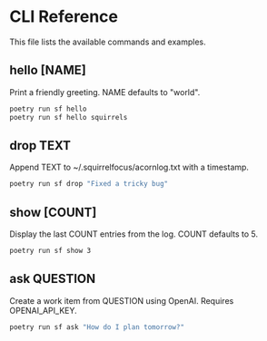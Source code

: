 # CLI Reference

This file lists the available commands and examples.

## hello [NAME]

Print a friendly greeting. NAME defaults to "world".

```bash
poetry run sf hello
poetry run sf hello squirrels
```

## drop TEXT

Append TEXT to ~/.squirrelfocus/acornlog.txt with a timestamp.

```bash
poetry run sf drop "Fixed a tricky bug"
```

## show [COUNT]

Display the last COUNT entries from the log. COUNT defaults to 5.

```bash
poetry run sf show 3
```

## ask QUESTION

Create a work item from QUESTION using OpenAI. Requires OPENAI_API_KEY.

```bash
poetry run sf ask "How do I plan tomorrow?"
```

